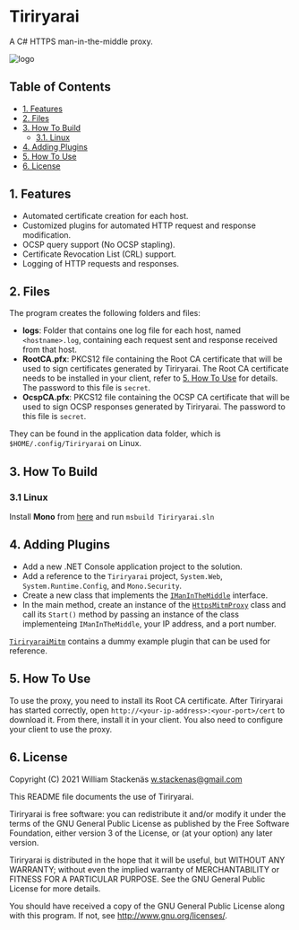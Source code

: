 # Tiriryarai
A C# HTTPS man-in-the-middle proxy.

![logo](Tiriryarai/favicon.ico)

## Table of Contents
 - [1. Features](#1-features)
 - [2. Files](#2-files)
 - [3. How To Build](#3-how-to-build)
   - [3.1. Linux](#31-linux)
 - [4. Adding Plugins](#4-adding-plugins)
 - [5. How To Use](#5-how-to-use)
 - [6. License](#6-license)

## 1. Features
- Automated certificate creation for each host.
- Customized plugins for automated HTTP request and response modification.
- OCSP query support (No OCSP stapling).
- Certificate Revocation List (CRL) support.
- Logging of HTTP requests and responses.

## 2. Files
The program creates the following folders and files:
 - **logs**: Folder that contains one log file for each host, named `<hostname>.log`, containing
             each request sent and response received from that host.
 - **RootCA.pfx**: PKCS12 file containing the Root CA certificate that will be used to sign
                   certificates generated by Tiriryarai. The Root CA certificate needs to be
                   installed in your client, refer to [5. How To Use](#5-how-to-use) for details.
                   The password to this file is `secret`.
 - **OcspCA.pfx**: PKCS12 file containing the OCSP CA certificate that will be used to sign
                   OCSP responses generated by Tiriryarai. The password to this file is `secret`.

They can be found in the application data folder, which is `$HOME/.config/Tiriryarai` on Linux.

## 3. How To Build
### 3.1 Linux
Install **Mono** from [here](https://www.mono-project.com/download/stable/#download-lin) and run `msbuild Tiriryarai.sln`

## 4. Adding Plugins
 - Add a new .NET Console application project to the solution.
 - Add a reference to the `Tiriryarai` project, `System.Web`, `System.Runtime.Config`, and `Mono.Security`.
 - Create a new class that implements the [`IManInTheMiddle`](Tiriryarai/Server/IManInTheMiddle.cs) interface.
 - In the main method, create an instance of the [`HttpsMitmProxy`](Tiriryarai/Server/HttpsMitmProxy.cs) class and call its `Start()` method
   by passing an instance of the class implementeing `IManInTheMiddle`, your IP address, and a port number.

[`TiriryaraiMitm`](TiriryaraiMitm) contains a dummy example plugin that can be used for reference.

## 5. How To Use
To use the proxy, you need to install its Root CA certificate. After Tiriryarai has started correctly,
open `http://<your-ip-address>:<your-port>/cert` to download it. From there, install it in your client.
You also need to configure your client to use the proxy.

## 6. License
Copyright (C) 2021 William Stackenäs <w.stackenas@gmail.com>

This README file documents the use of Tiriryarai.

Tiriryarai is free software: you can redistribute it and/or modify
it under the terms of the GNU General Public License as published by
the Free Software Foundation, either version 3 of the License, or
(at your option) any later version.

Tiriryarai is distributed in the hope that it will be useful,
but WITHOUT ANY WARRANTY; without even the implied warranty of
MERCHANTABILITY or FITNESS FOR A PARTICULAR PURPOSE.  See the
GNU General Public License for more details.

You should have received a copy of the GNU General Public License
along with this program.  If not, see <http://www.gnu.org/licenses/>.

